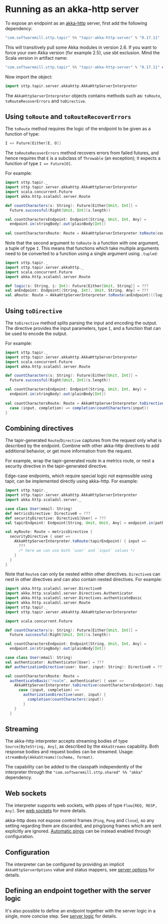 # Running as an akka-http server

To expose an endpoint as an [akka-http](https://doc.akka.io/docs/akka-http/current/) server, first add the following 
dependency:

```scala
"com.softwaremill.sttp.tapir" %% "tapir-akka-http-server" % "0.17.11"
```

This will transitively pull some Akka modules in version 2.6. If you want to force
your own Akka version (for example 2.5), use sbt exclusion. Mind the Scala version in artifact name:

```scala
"com.softwaremill.sttp.tapir" %% "tapir-akka-http-server" % "0.17.11" exclude("com.typesafe.akka", "akka-stream_2.12")
```

Now import the object:

```scala
import sttp.tapir.server.akkahttp.AkkaHttpServerInterpreter
```

The `AkkaHttpServerInterpreter` objects contains methods such as: `toRoute`, `toRouteRecoverErrors` and `toDirective`.

## Using `toRoute` and `toRouteRecoverErrors`

The `toRoute` method requires the logic of the endpoint to be given as a function of type:

```scala
I => Future[Either[E, O]]
```

The `toRouteRecoverErrors` method recovers errors from failed futures, and hence requires that `E` is a subclass of
`Throwable` (an exception); it expects a function of type `I => Future[O]`.

For example:

```scala
import sttp.tapir._
import sttp.tapir.server.akkahttp.AkkaHttpServerInterpreter
import scala.concurrent.Future
import akka.http.scaladsl.server.Route

def countCharacters(s: String): Future[Either[Unit, Int]] = 
  Future.successful(Right[Unit, Int](s.length))

val countCharactersEndpoint: Endpoint[String, Unit, Int, Any] = 
  endpoint.in(stringBody).out(plainBody[Int])
  
val countCharactersRoute: Route = AkkaHttpServerInterpreter.toRoute(countCharactersEndpoint)(countCharacters)
```

Note that the second argument to `toRoute` is a function with one argument, a tuple of type `I`. This means that 
functions which take multiple arguments need to be converted to a function using a single argument using `.tupled`:

```scala
import sttp.tapir._
import sttp.tapir.server.akkahttp._
import scala.concurrent.Future
import akka.http.scaladsl.server.Route

def logic(s: String, i: Int): Future[Either[Unit, String]] = ???
val anEndpoint: Endpoint[(String, Int), Unit, String, Any] = ???  
val aRoute: Route = AkkaHttpServerInterpreter.toRoute(anEndpoint)((logic _).tupled)
```

## Using `toDirective`

The `toDirective` method splits parsing the input and encoding the output. The directive provides the
input parameters, type `I`, and a function that can be used to encode the output.

For example:

```scala
import sttp.tapir._
import sttp.tapir.server.akkahttp.AkkaHttpServerInterpreter
import scala.concurrent.Future
import akka.http.scaladsl.server.Route

def countCharacters(s: String): Future[Either[Unit, Int]] = 
  Future.successful(Right[Unit, Int](s.length))

val countCharactersEndpoint: Endpoint[String, Unit, Int, Any] = 
  endpoint.in(stringBody).out(plainBody[Int])
  
val countCharactersRoute: Route = AkkaHttpServerInterpreter.toDirective(countCharactersEndpoint).tapply { 
  case (input, completion) => completion(countCharacters(input))
}
```

## Combining directives

The tapir-generated `Route`/`Directive` captures from the request only what is described by the endpoint. Combine
with other akka-http directives to add additional behavior, or get more information from the request.

For example, wrap the tapir-generated route in a metrics route, or nest a security directive in the
tapir-generated directive.

Edge-case endpoints, which require special logic not expressible using tapir, can be implemented directly
using akka-http. For example:

```scala
import sttp.tapir._
import sttp.tapir.server.akkahttp.AkkaHttpServerInterpreter
import akka.http.scaladsl.server._

case class User(email: String)
def metricsDirective: Directive0 = ???
def securityDirective: Directive1[User] = ???
val tapirEndpoint: Endpoint[String, Unit, Unit, Any] = endpoint.in(path[String]("input"))

val myRoute: Route = metricsDirective {
  securityDirective { user =>
    AkkaHttpServerInterpreter.toRoute(tapirEndpoint) { input => 
      ??? 
      /* here we can use both `user` and `input` values */
    }
  }
}
```

Note that `Route`s can only be nested within other directives. `Directive`s can nest in other directives
and can also contain nested directives. For example:

```scala
import akka.http.scaladsl.server.Directive0
import akka.http.scaladsl.server.Directives.Authenticator
import akka.http.scaladsl.server.Directives.authenticateBasic
import akka.http.scaladsl.server.Route
import sttp.tapir._
import sttp.tapir.server.akkahttp.AkkaHttpServerInterpreter

import scala.concurrent.Future

def countCharacters(s: String): Future[Either[Unit, Int]] =
  Future.successful(Right[Unit, Int](s.length))

val countCharactersEndpoint: Endpoint[String, Unit, Int, Any] =
  endpoint.in(stringBody).out(plainBody[Int])

case class User(email: String)
val authenticator: Authenticator[User] = ???
def authorizationDirective(user: User, input: String): Directive0 = ???

val countCharactersRoute: Route =
  authenticateBasic("realm", authenticator) { user =>
    AkkaHttpServerInterpreter.toDirective(countCharactersEndpoint).tapply { 
      case (input, completion) =>
        authorizationDirective(user, input) {
          completion(countCharacters(input))
        }
    }
  }
```

## Streaming

The akka-http interpreter accepts streaming bodies of type `Source[ByteString, Any]`, as described by the `AkkaStreams`
capability. Both response bodies and request bodies can be streamed. Usage: `streamBody(AkkaStreams)(schema, format)`.

The capability can be added to the classpath independently of the interpreter through the 
`"com.softwaremill.sttp.shared" %% "akka"` dependency.

## Web sockets

The interpreter supports web sockets, with pipes of type `Flow[REQ, RESP, Any]`. See [web sockets](../endpoint/websockets.md) 
for more details.

akka-http does not expose control frames (`Ping`, `Pong` and `Close`), so any setting regarding them are discarded, and
ping/pong frames which are sent explicitly are ignored. [Automatic pings](https://doc.akka.io/docs/akka-http/current/server-side/websocket-support.html#automatic-keep-alive-ping-support) 
can be instead enabled through configuration.

## Configuration

The interpreter can be configured by providing an implicit `AkkaHttpServerOptions` value and status mappers, see
[server options](options.md) for details.

## Defining an endpoint together with the server logic

It's also possible to define an endpoint together with the server logic in a single, more concise step. See
[server logic](logic.md) for details.
